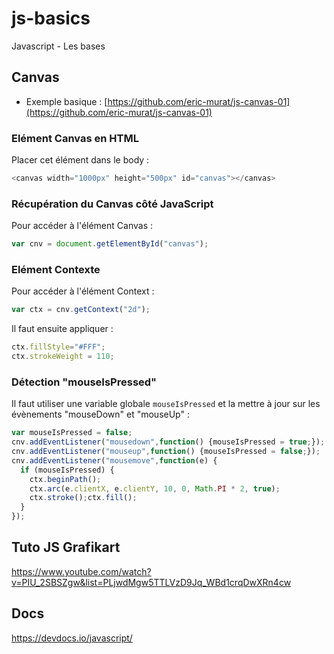 # js-basics
Javascript - Les bases

## Canvas
- Exemple basique : [https://github.com/eric-murat/js-canvas-01](https://github.com/eric-murat/js-canvas-01)
### Elément Canvas en HTML
Placer cet élément dans le body :
```js
<canvas width="1000px" height="500px" id="canvas"></canvas>
```

### Récupération du Canvas côté JavaScript
Pour accéder à l'élément Canvas :
```js
var cnv = document.getElementById("canvas");
```

### Elément Contexte
Pour accéder à l'élément Context :
```js
var ctx = cnv.getContext("2d");
```
Il faut ensuite appliquer :
```js
ctx.fillStyle="#FFF";
ctx.strokeWeight = 110;
```

### Détection "mouseIsPressed"
Il faut utiliser une variable globale `mouseIsPressed` et la mettre à jour sur les évènements "mouseDown" et "mouseUp" :
```js
var mouseIsPressed = false;
cnv.addEventListener("mousedown",function() {mouseIsPressed = true;});
cnv.addEventListener("mouseup",function() {mouseIsPressed = false;});
cnv.addEventListener("mousemove",function(e) {
  if (mouseIsPressed) {
    ctx.beginPath();
    ctx.arc(e.clientX, e.clientY, 10, 0, Math.PI * 2, true);
    ctx.stroke();ctx.fill();
  }
});
```

## Tuto JS Grafikart
https://www.youtube.com/watch?v=PIU_2SBSZgw&list=PLjwdMgw5TTLVzD9Jq_WBd1crqDwXRn4cw

## Docs
https://devdocs.io/javascript/
